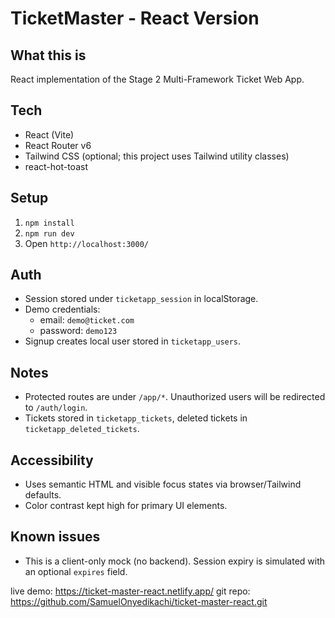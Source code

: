 # TicketMaster - React Version

## What this is
React implementation of the Stage 2 Multi-Framework Ticket Web App.

## Tech
- React (Vite)
- React Router v6
- Tailwind CSS (optional; this project uses Tailwind utility classes)
- react-hot-toast

## Setup
1. `npm install`
2. `npm run dev`
3. Open `http://localhost:3000/`

## Auth
- Session stored under `ticketapp_session` in localStorage.
- Demo credentials:
  - email: `demo@ticket.com`
  - password: `demo123`
- Signup creates local user stored in `ticketapp_users`.

## Notes
- Protected routes are under `/app/*`. Unauthorized users will be redirected to `/auth/login`.
- Tickets stored in `ticketapp_tickets`, deleted tickets in `ticketapp_deleted_tickets`.

## Accessibility
- Uses semantic HTML and visible focus states via browser/Tailwind defaults.
- Color contrast kept high for primary UI elements.

## Known issues
- This is a client-only mock (no backend). Session expiry is simulated with an optional `expires` field.


live demo: https://ticket-master-react.netlify.app/
git repo: https://github.com/SamuelOnyedikachi/ticket-master-react.git

